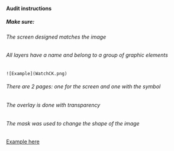 #### Audit instructions

##### Make sure: 

###### The screen designed matches the image
###### All layers have a name and belong to a group of graphic elements
    
    
    ![Example](WatchCK.png)
    
###### There are 2 pages: one for the screen and one with the symbol
###### The overlay is done with transparency
###### The mask was used to change the shape of the image

[Example here](https://www.figma.com/file/qBYmuatLnhRrWMGlf5vMau/UI-I-Challenge---UI-Ex-10)